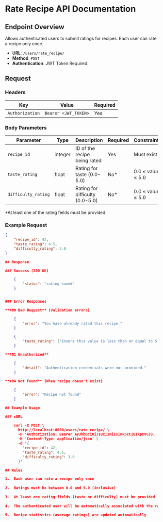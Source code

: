 # Rate Recipe API Documentation

## Endpoint Overview
Allows authenticated users to submit ratings for recipes. Each user can rate a recipe only once.

- **URL**: `/users/rate_recipe/`
- **Method**: `POST`
- **Authentication**: JWT Token Required

## Request

### Headers
| Key | Value | Required |
|-----|-------|----------|
| `Authorization` | `Bearer <JWT_TOKEN>` | Yes |

### Body Parameters
| Parameter | Type | Description | Required | Constraints |
|-----------|------|-------------|----------|-------------|
| `recipe_id` | integer | ID of the recipe being rated | Yes | Must exist |
| `taste_rating` | float | Rating for taste (0.0-5.0) | No* | 0.0 ≤ value ≤ 5.0 |
| `difficulty_rating` | float | Rating for difficulty (0.0-5.0) | No* | 0.0 ≤ value ≤ 5.0 |

*At least one of the rating fields must be provided

### Example Request
```json
{
    "recipe_id": 42,
    "taste_rating": 4.5,
    "difficulty_rating": 3.0
}

## Response

### Success (200 OK)

    {
        "status": "rating saved"
    }


### Error Responses

**400 Bad Request** (Validation errors)

    {
        "error": "You have already rated this recipe."
    }

    {
        "taste_rating": ["Ensure this value is less than or equal to 5.0."]
    }

**401 Unauthorized**

    {
        "detail": "Authentication credentials were not provided."
    }
    
**404 Not Found** (When recipe doesn't exist)

    {
        "error": "Recipe not found"
    }

## Example Usage

### cURL

    curl -X POST \
      http://localhost:8000/users/rate_recipe/ \
      -H 'Authorization: Bearer eyJhbGciOiJIUzI1NiIsInR5cCI6IkpXVCJ9...' \
      -H 'Content-Type: application/json' \
      -d '{
        "recipe_id": 42,
        "taste_rating": 4.5,
        "difficulty_rating": 3.0
      }'

## Rules

1.  Each user can rate a recipe only once
    
2.  Ratings must be between 0.0 and 5.0 (inclusive)
    
3.  At least one rating fields (taste or difficulty) must be provided
    
4.  The authenticated user will be automatically associated with the rating
    
5.  Recipe statistics (average ratings) are updated automatically

